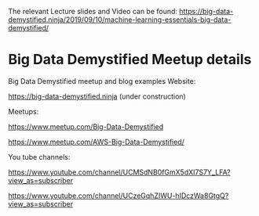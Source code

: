 The relevant Lecture slides and Video can be found:
https://big-data-demystified.ninja/2019/09/10/machine-learning-essentials-big-data-demystified/

# Big Data Demystified Meetup details
Big Data Demystified meetup and blog examples
Website:

https://big-data-demystified.ninja (under construction)

Meetups:

https://www.meetup.com/Big-Data-Demystified

https://www.meetup.com/AWS-Big-Data-Demystified/

You tube channels:

https://www.youtube.com/channel/UCMSdNB0fGmX5dXI7S7Y_LFA?view_as=subscriber

https://www.youtube.com/channel/UCzeGqhZIWU-hIDczWa8GtgQ?view_as=subscriber
